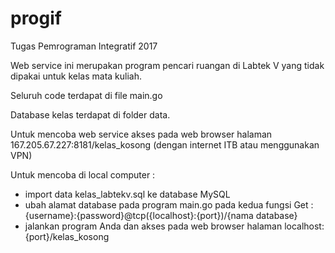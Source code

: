 # progif
Tugas Pemrograman Integratif 2017

Web service ini merupakan program pencari ruangan di Labtek V yang tidak dipakai untuk kelas mata kuliah.

Seluruh code terdapat di file main.go

Database kelas terdapat di folder data.

Untuk mencoba web service akses pada web browser halaman 167.205.67.227:8181/kelas_kosong (dengan internet ITB atau menggunakan VPN)

Untuk mencoba di local computer :
 - import data kelas_labtekv.sql ke database MySQL
 - ubah alamat database pada program main.go pada kedua fungsi Get : {username}:{password}@tcp({localhost}:{port})/{nama database}
 - jalankan program Anda dan akses pada web browser halaman localhost:{port}/kelas_kosong
 
 
